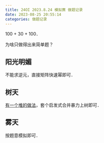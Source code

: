 ```yaml
---
title: 24OI 2023.8.24 模拟赛 做题记录
date: 2023-08-25 20:55:14
categories: 做题记录
---
```


100 + 30 + 100．

为啥只做得出来简单题？

<!-- more -->

## 阳光明媚

不能求逆元，直接矩阵快速幂即可．

## 树天

[有一个堆的做法](https://codeforces.com/blog/entry/47094?#comment-315161)，套个启发式合并暴力上树即可．

## 雾天

按题意模拟即可．
